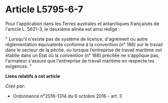 # Article L5795-6-7

Pour l'application dans les Terres australes et antarctiques françaises de l'article L. 5621-3, le deuxième alinéa est ainsi
rédigé : 

" Lorsqu'il n'existe pas de système de licence, d'agrément ou autre règlementation équivalente conforme à la convention (n°
188) sur le travail dans le secteur de la pêche, ou lorsque l'entreprise de travail maritime est établie dans un Etat où la
convention (n° 188) précitée ne s'applique pas, l'armateur s'assure que l'entreprise de travail maritime en respecte les
exigences. "

**Liens relatifs à cet article**

_Créé par_:

  - Ordonnance n°2016-1314 du 6 octobre 2016 - art. 3
